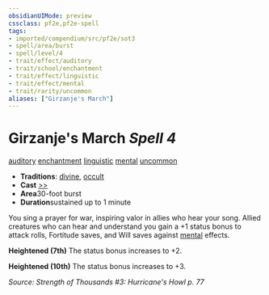 ```yaml
---
obsidianUIMode: preview
cssclass: pf2e,pf2e-spell
tags:
- imported/compendium/src/pf2e/sot3
- spell/area/burst
- spell/level/4
- trait/effect/auditory
- trait/school/enchantment
- trait/effect/linguistic
- trait/effect/mental
- trait/rarity/uncommon
aliases: ["Girzanje's March"]
---
```

# Girzanje's March *Spell 4*   
[auditory](auditory.md)  [enchantment](enchantment.md)  [linguistic](linguistic.md)  [mental](mental.md)  [uncommon](uncommon.md)  

- **Traditions**: [divine](divine.md), [occult](occult.md)
- **Cast** [>>](chapter-9-playing-the-game.md#Actions "Two-Action") 
- **Area**30-foot burst
- **Duration**sustained up to 1 minute

You sing a prayer for war, inspiring valor in allies who hear your song. Allied creatures who can hear and understand you gain a +1 status bonus to attack rolls, Fortitude saves, and Will saves against [mental](mental.md) effects.

**Heightened (7th)** The status bonus increases to +2.

**Heightened (10th)** The status bonus increases to +3.

*Source: Strength of Thousands #3: Hurricane's Howl p. 77*